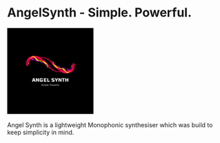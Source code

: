 # AngelSynth - Simple. Powerful.

<img src="https://github.com/shutstart/angelSynth/blob/master/Source/Angel%20Synth.png" alt="Logo" width="200"/>

Angel Synth is a lightweight Monophonic synthesiser which was build to keep simplicity in mind.
